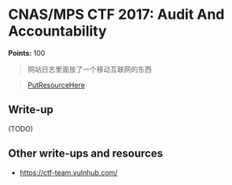 # CNAS/MPS CTF 2017: Audit And Accountability

**Points:** 100

> 网站日志里面放了一个移动互联网的东西

> [PutResourceHere](PutResourceHere)  

## Write-up

(TODO)

## Other write-ups and resources

* <https://ctf-team.vulnhub.com/>
